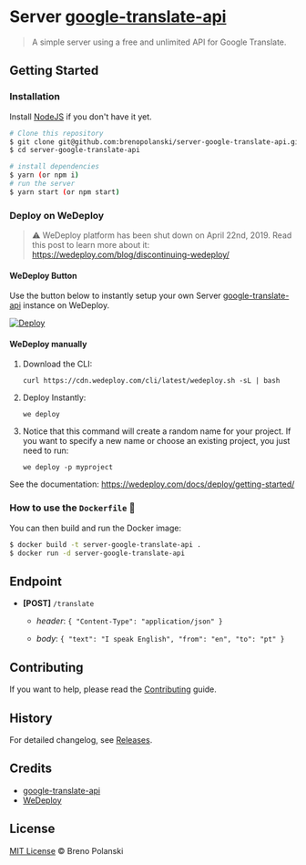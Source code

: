 # Server [google-translate-api](https://github.com/matheuss/google-translate-api)

> A simple server using a free and unlimited API for Google Translate.

## Getting Started

### Installation

Install [NodeJS](http://nodejs.org/) if you don't have it yet.

```bash
# Clone this repository
$ git clone git@github.com:brenopolanski/server-google-translate-api.git
$ cd server-google-translate-api

# install dependencies
$ yarn (or npm i)
# run the server
$ yarn start (or npm start)
```

### Deploy on WeDeploy

> :warning: WeDeploy platform has been shut down on April 22nd, 2019. Read this post to learn more about it: https://wedeploy.com/blog/discontinuing-wedeploy/

#### WeDeploy Button

Use the button below to instantly setup your own Server [google-translate-api](https://github.com/matheuss/google-translate-api) instance on WeDeploy.

[![Deploy](https://cdn.wedeploy.com/images/deploy.svg)](https://console.wedeploy.com/deploy?repo=https://github.com/brenopolanski/server-google-translate-api)

#### WeDeploy manually

1. Download the CLI:

   ```
   curl https://cdn.wedeploy.com/cli/latest/wedeploy.sh -sL | bash
   ```

2. Deploy Instantly:

   ```
   we deploy
   ```

3. Notice that this command will create a random name for your project. If you want to specify a new name or choose an existing project, you just need to run:

   ```
   we deploy -p myproject
   ```

See the documentation: https://wedeploy.com/docs/deploy/getting-started/

### How to use the `Dockerfile` :whale:

You can then build and run the Docker image:

```sh
$ docker build -t server-google-translate-api .
$ docker run -d server-google-translate-api
```

## Endpoint

- **[POST]** `/translate`

  - *header*: `{ "Content-Type": "application/json" }`

  - *body*: `{ "text": "I speak English", "from": "en", "to": "pt" }`

## Contributing

If you want to help, please read the [Contributing](https://github.com/brenopolanski/server-google-translate-api/blob/master/CONTRIBUTING.md) guide.

## History

For detailed changelog, see [Releases](https://github.com/brenopolanski/server-google-translate-api/releases).

## Credits

- [google-translate-api](https://github.com/matheuss/google-translate-api)
- [WeDeploy](https://wedeploy.com/)

## License

[MIT License](http://brenopolanski.mit-license.org/) © Breno Polanski
